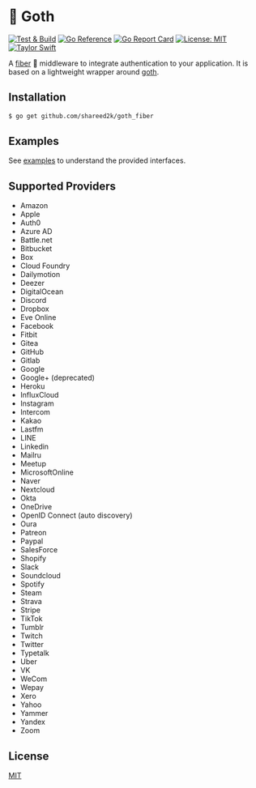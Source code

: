 # 👻 Goth

[![Test & Build](https://github.com/zeiss/fiber-goth/actions/workflows/main.yml/badge.svg)](https://github.com/zeiss/fiber-goth/actions/workflows/main.yml)
[![Go Reference](https://pkg.go.dev/badge/github.com/zeiss/fiber-goth.svg)](https://pkg.go.dev/github.com/zeiss/fiber-goth)
[![Go Report Card](https://goreportcard.com/badge/github.com/zeiss/fiber-goth)](https://goreportcard.com/report/github.com/zeiss/fiber-goth)
[![License: MIT](https://img.shields.io/badge/License-MIT-yellow.svg)](https://opensource.org/licenses/MIT)
[![Taylor Swift](https://img.shields.io/badge/secured%20by-taylor%20swift-brightgreen.svg)](https://twitter.com/SwiftOnSecurity)

A [fiber](https://gofiber.io/) :rocket: middleware to integrate authentication to your application. It is based on a lightweight wrapper around [goth]([https://gofiber.io/](https://github.com/markbates/goth)https://github.com/markbates/goth).

## Installation

```bash
$ go get github.com/shareed2k/goth_fiber
```

## Examples

See [examples](https://github.com/zeiss/fiber-goth/tree/master/examples) to understand the provided interfaces.

## Supported Providers

* Amazon
* Apple
* Auth0
* Azure AD
* Battle.net
* Bitbucket
* Box
* Cloud Foundry
* Dailymotion
* Deezer
* DigitalOcean
* Discord
* Dropbox
* Eve Online
* Facebook
* Fitbit
* Gitea
* GitHub
* Gitlab
* Google
* Google+ (deprecated)
* Heroku
* InfluxCloud
* Instagram
* Intercom
* Kakao
* Lastfm
* LINE
* Linkedin
* Mailru
* Meetup
* MicrosoftOnline
* Naver
* Nextcloud
* Okta
* OneDrive
* OpenID Connect (auto discovery)
* Oura
* Patreon
* Paypal
* SalesForce
* Shopify
* Slack
* Soundcloud
* Spotify
* Steam
* Strava
* Stripe
* TikTok
* Tumblr
* Twitch
* Twitter
* Typetalk
* Uber
* VK
* WeCom
* Wepay
* Xero
* Yahoo
* Yammer
* Yandex
* Zoom

## License

[MIT](/LICENSE)
